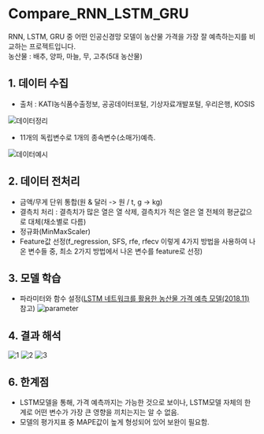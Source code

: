 # Compare_RNN_LSTM_GRU
RNN, LSTM, GRU 중 어떤 인공신경망 모델이 농산물 가격을 가장 잘 예측하는지를 비교하는 프로젝트입니다.  
농산물 : 배추, 양파, 마늘, 무, 고추(5대 농산물)  
  
## 1. 데이터 수집
* 출처 : KATI농식품수출정보, 공공데이터포털, 기상자료개발포털, 우리은행, KOSIS

![데이터정리](https://github.com/Ryan0hwan/Agricultural-product-price-prediction/assets/158720833/cec365ac-c1c4-4834-9a56-d1e51384a5e2)  

* 11개의 독립변수로 1개의 종속변수(소매가)예측.

![데이터예시](https://github.com/Ryan0hwan/Agricultural-product-price-prediction/assets/158720833/7381fe57-50a8-4f12-997c-4d16892e62b0)  

## 2. 데이터 전처리
* 금액/무게 단위 통합(원 & 달러 -> 원 / t, g -> kg)
* 결측치 처리 : 결측치가 많은 열은 열 삭제, 결측치가 적은 열은 열 전체의 평균값으로 대체(채소별로 다름)
* 정규화(MinMaxScaler)
* Feature값 선정(f_regression, SFS, rfe, rfecv 이렇게 4가지 방법을 사용하여 나온 변수들 중, 최소 2가지 방법에서 나온 변수를 feature로 선정)
  
## 3. 모델 학습
* 파라미터와 함수 설정([LSTM 네트워크를 활용한 농산물 가격 예측 모델(2018.11)](https://scienceon.kisti.re.kr/commons/util/originalView.do?cn=JAKO201809469053682&oCn=JAKO201809469053682&dbt=JAKO&journal=NJOU00292001) 참고)
![parameter](https://github.com/Ryan0hwan/Compare_RNN_LSTM_GRU/assets/158720833/c122686a-6720-4e22-b028-bd1a7c03d7da)

## 4. 결과 해석
![1](https://github.com/Ryan0hwan/Compare_RNN_LSTM_GRU/assets/158720833/8d01f6ca-6814-4bc6-9f3c-e28cf29cd232)
![2](https://github.com/Ryan0hwan/Compare_RNN_LSTM_GRU/assets/158720833/11cb354e-41e3-4971-ad69-e43db1ed3e34)
![3](https://github.com/Ryan0hwan/Compare_RNN_LSTM_GRU/assets/158720833/cffd7d2a-ed40-4b8c-a387-756a1beb8413)



## 6. 한계점
* LSTM모델을 통해, 가격 예측까지는 가능한 것으로 보이나, LSTM모델 자체의 한계로 어떤 변수가 가장 큰 영향을 끼치는지는 알 수 없음.
* 모델의 평가지표 중 MAPE값이 높게 형성되어 있어 보완이 필요함. 


